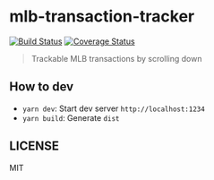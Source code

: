 # mlb-transaction-tracker

[![Build Status](https://travis-ci.com/Colt45s/mlb-transaction-tracker.svg?branch=master)](https://travis-ci.com/Colt45s/mlb-transaction-tracker)
[![Coverage Status](https://coveralls.io/repos/github/Colt45s/mlb-transaction-tracker/badge.svg?branch=master)](https://coveralls.io/github/Colt45s/mlb-transaction-tracker?branch=master)

> Trackable MLB transactions by scrolling down

## How to dev

- `yarn dev`: Start dev server `http://localhost:1234`
- `yarn build`: Generate `dist`

## LICENSE

MIT
